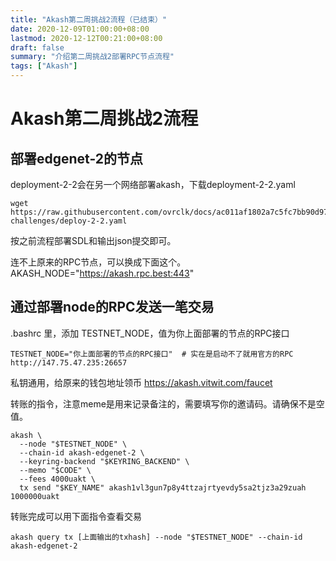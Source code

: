 ```yaml
---
title: "Akash第二周挑战2流程（已结束）"
date: 2020-12-09T01:00:00+08:00
lastmod: 2020-12-12T00:21:00+08:00
draft: false
summary: "介绍第二周挑战2部署RPC节点流程"
tags: ["Akash"]
---
```


# Akash第二周挑战2流程

## 部署edgenet-2的节点

deployment-2-2会在另一个网络部署akash，下载deployment-2-2.yaml
```
wget https://raw.githubusercontent.com/ovrclk/docs/ac011af1802a7c5fc7bb90d979c4f4877eaa24e1/testnet-challenges/deploy-2-2.yaml
```

按之前流程部署SDL和输出json提交即可。

连不上原来的RPC节点，可以换成下面这个。
AKASH_NODE="https://akash.rpc.best:443"

## 通过部署node的RPC发送一笔交易

.bashrc 里，添加 TESTNET_NODE，值为你上面部署的节点的RPC接口

```
TESTNET_NODE="你上面部署的节点的RPC接口"  # 实在是启动不了就用官方的RPC http://147.75.47.235:26657
```

私钥通用，给原来的钱包地址领币 https://akash.vitwit.com/faucet 

转账的指令，注意meme是用来记录备注的，需要填写你的邀请码。请确保不是空值。

```
akash \
  --node "$TESTNET_NODE" \
  --chain-id akash-edgenet-2 \
  --keyring-backend "$KEYRING_BACKEND" \
  --memo "$CODE" \
  --fees 4000uakt \
  tx send "$KEY_NAME" akash1vl3gun7p8y4ttzajrtyevdy5sa2tjz3a29zuah 1000000uakt
```

转账完成可以用下面指令查看交易

```
akash query tx [上面输出的txhash] --node "$TESTNET_NODE" --chain-id akash-edgenet-2
```


